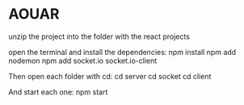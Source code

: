 # AOUAR
unzip the project into the folder with the react projects

open the terminal and install the dependencies:
npm install
npm add nodemon
npm add socket.io socket.io-client
 
Then open each folder with cd:
cd server
cd socket
cd client

And start each one:
npm start 
